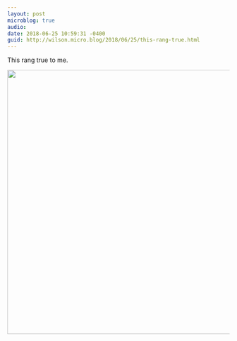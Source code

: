 ```yaml
---
layout: post
microblog: true
audio: 
date: 2018-06-25 10:59:31 -0400
guid: http://wilson.micro.blog/2018/06/25/this-rang-true.html
---
```

This rang true to me. 

<img src="http://wilson.micro.blog/uploads/2018/2f44fa2ce5.jpg" width="600" height="600" />
